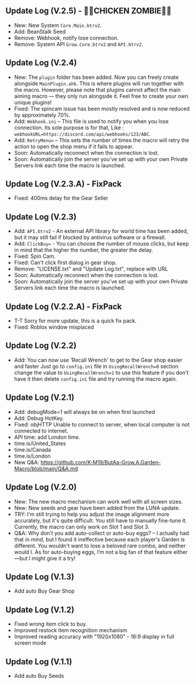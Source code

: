 ## Update Log (V.2.5) - 🐔🧟CHICKEN ZOMBIE🧟🐔
- New: New System `Core.Main.btrv2`.
- Add: BeanStalk Seed
- Remove: Webhook, notify lose connection.
- Remove: System API `Grow.Core.btrv2` and `API.btrv2`.

## Update Log (V.2.4)
- New: The `plugin` folder has been added. Now you can freely create alongside `MainPlugin.ahk`. This is where plugins will run together with the macro.
However, please note that plugins cannot affect the main aiming macro — they only run alongside it.
Feel free to create your own unique plugins!
- Fixed: The spincam issue has been mostly resolved and is now reduced by approximately 70%.
- Add: `Webhook.ini` – This file is used to notify you when you lose connection. Its sole purpose is for that, Like : `webhookURL=https://discord.com/api/webhooks/123/ABC`.
- Add: `RetryMenu=` – This sets the number of times the macro will retry the action to open the shop menu if it fails to appear.
- Soon: Automatically reconnect when the connection is lost.
- Soon: Automatically join the server you've set up with your own Private Servers link each time the macro is launched.

## Update Log (V.2.3.A) - FixPack
- Fixed: 400ms delay for the Gear Seller

## Update Log (V.2.3)
- Add: `API.btrv2` - An external API library for world time has been added, but it may still fail if blocked by antivirus software or a firewall.
- Add: `ClickBuy=` - You can choose the number of mouse clicks, but keep in mind that the higher the number, the greater the delay. 
- Fixed: Spin Cam.
- Fixed: Can't click first dialog in gear shop.
- Remove: "LICENSE.txt" and "Update Log.txt", replace with URL
- Soon: Automatically reconnect when the connection is lost.
- Soon: Automatically join the server you've set up with your own Private Servers link each time the macro is launched.

## Update Log (V.2.2.A) - FixPack 
- T-T Sorry for more update, this is a quick fix pack.
- Fixed: Roblox window misplaced

## Update Log (V.2.2)
- Add: You can now use 'Recall Wrench' to get to the Gear shop easier and faster
Just go to `config.ini` file in `UsingRecallWrench=0` section change the value to `UsingRecallWrench=1` to use this feature if you don't have it then delete `config.ini` file and try running the macro again.

## Update Log (V.2.1)
- Add: debugMode=1 will always be on when first launched
- Add: Debug HotKey.
- Fixed: objHTTP Unable to connect to server, when local computer is not connected to internet.
- API time: add London time.
- time.is/United_States
- time.is/Canada
- time.is/London
- New Q&A:  https://github.com/K-M19/ButAa-Grow.A.Garden-Macro/blob/main/Q&A.md

## Update Log (V.2.0)
- New: The new macro mechanism can work well with all screen sizes.
- New: New seeds and gear have been added from the LUNA update.
- TRY: I'm still trying to help you adjust the image alignment more accurately, but it's quite difficult. You still have to manually fine-tune it. Currently, the macro can only work on Slot 1 and Slot 3.
- Q&A: Why don’t you add auto-collect or auto-buy eggs? – I actually had that in mind, but I found it ineffective because each player's Garden is different. You wouldn't want to lose a beloved rare combo, and neither would I. As for auto-buying eggs, I’m not a big fan of that feature either—but I might give it a try!

## Update Log (V.1.3)
- Add auto Buy Gear Shop

## Update Log (V.1.2)
- Fixed wrong item click to buy.
- Improved restock item recognition mechanism
- Improved reading accuracy with "1920x1080" - 16:9 display in full screen mode

## Update Log (V.1.1)
- Add auto Buy Seeds
